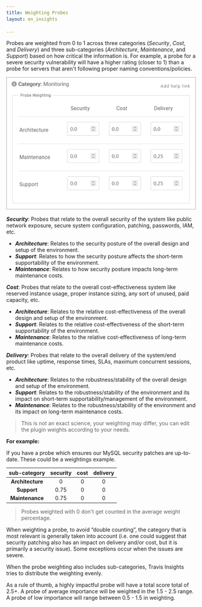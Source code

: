```yaml
---
title: Weighting Probes
layout: en_insights

--- 
```


Probes are weighted from 0 to 1 across three categories (_Security_, _Cost_, and _Delivery_) and three sub-categories (_Architecture_, _Maintenance_, and _Support_) based on how critical the information is.  For example, a probe for a severe security vulnerability will have a higher rating (closer to 1) than a probe for servers that aren't following proper naming conventions/policies.

![weightingProbes](/user/images-insights/weightingProbes.png) 

**_Security_**: Probes that relate to the overall security of the system like public network exposure, secure system configuration, patching, passwords, IAM, etc.
- **_Architecture_**: Relates to the security posture of the overall design and setup of the environment.
- **_Support_**: Relates to how the security posture affects the short-term supportability of the environment.
- **_Maintenance_**: Relates to how security posture impacts long-term maintenance costs.

**_Cost_**: Probes that relate to the overall cost-effectiveness system like reserved instance usage, proper instance sizing, any sort of unused, paid capacity, etc.
- **_Architecture_**: Relates to the relative cost-effectiveness of the overall design and setup of the environment.
- **_Support_**: Relates to the relative cost-effectiveness of the short-term supportability of the environment.
- **_Maintenance_**: Relates to the relative cost-effectiveness of long-term maintenance costs.

**_Delivery_**: Probes that relate to the overall delivery of the system/end product like uptime, response times, SLAs, maximum concurrent sessions, etc.
- **_Architecture_**: Relates to the robustness/stability of the overall design and setup of the environment.
- **_Support_**: Relates to the robustness/stability of the environment and its impact on short-term supportability/management of the environment.
- **_Maintenance_**: Relates to the robustness/stability of the environment and its impact on long-term maintenance costs. 


> This is not an exact science, your weighting may differ, you can edit the plugin weights according to your needs.


**For example:**

If you have a probe which ensures our MySQL security patches are up-to-date. These could be a weightings example.

|   sub-category   |   security   |     cost     |   delivery   |
|:----------------:|:------------:|:------------:|:------------:|
| **Architecture** |      0       |      0       |       0      |
|   **Support**    |     0.75     |      0       |       0      |
|  **Maintenance** |     0.75     |      0       |       0      |


> Probes weighted with 0 don't get counted in the average weight percentage.

When weighting a probe, to avoid “double counting”, the category that is most relevant is generally taken into account (i.e. one could suggest that security patching also has an impact on delivery and/or cost, but it is primarily a security issue). Some exceptions occur when the issues are severe. 

When the probe weighting also includes sub-categories, Travis Insights tries to distribute the weighting evenly.

As a rule of thumb, a highly impactful probe will have a total score total of 2.5+.  A probe of average importance will be weighted in the 1.5 - 2.5 range.  A probe of low importance will range between 0.5 - 1.5 in weighting.